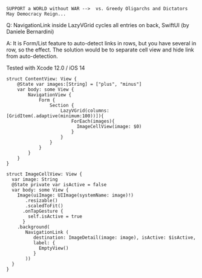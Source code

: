 ```
SUPPORT a WORLD without WAR -->  vs. Greedy Oligarchs and Dictators
May Democracy Reign... 
```

Q: NavigationLink inside LazyVGrid cycles all entries on back, SwiftUI (by Daniele Bernardini)

A: It is Form/List feature to auto-detect links in rows, but you have several in row, so the effect. The solution would be to separate cell view and hide link from auto-detection.

Tested with Xcode 12.0 / iOS 14

```
struct ContentView: View {
    @State var images:[String] = ["plus", "minus"]
    var body: some View {
        NavigationView {
            Form {
                Section {
                    LazyVGrid(columns: [GridItem(.adaptive(minimum:100))]){
                        ForEach(images){
                          ImageCellView(image: $0)
                        }
                    }
                }
            }
        }
    }
}

struct ImageCellView: View {
  var image: String
  @State private var isActive = false
  var body: some View {
    Image(uiImage: UIImage(systemName: image)!)
       .resizable()
       .scaledToFit()
      .onTapGesture {
        self.isActive = true
      }
    .background(
       NavigationLink (
          destination: ImageDetail(image: image), isActive: $isActive,
          label: {
            EmptyView()
          }
       ))
  }
}
```
